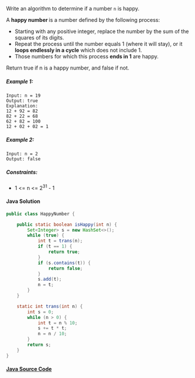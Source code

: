Write an algorithm to determine if a number ```n``` is happy.

A <b> happy number </b> is a number defined by the following process:

- Starting with any positive integer, replace the number by the sum of the squares of its digits.
- Repeat the process until the number equals 1 (where it will stay), or it <b>loops endlessly in a cycle</b> which does not include 1.
- Those numbers for which this process <b>ends in 1</b> are happy.

Return true if n is a happy number, and false if not.

##### Example 1:
```
Input: n = 19
Output: true
Explanation:
12 + 92 = 82
82 + 22 = 68
62 + 82 = 100
12 + 02 + 02 = 1
```

##### Example 2:
```
Input: n = 2
Output: false
```
##### Constraints:

- 1 <= n <= 2<sup>31</sup> - 1 

#### Java Solution
```java
public class HappyNumber {

    public static boolean isHappy(int n) {
        Set<Integer> s = new HashSet<>();
        while (true) {
            int t = trans(n);
            if (t == 1) {
                return true;
            }
            if (s.contains(t)) {
                return false;
            }
            s.add(t);
            n = t;
        }
    }

    static int trans(int n) {
        int s = 0;
        while (n > 0) {
            int t = n % 10;
            s += t * t;
            n = n / 10;
        }
        return s;
    }
}
```

#### [Java Source Code](../../../src/main/java/com/algorithm/math/HappyNumber.java)

